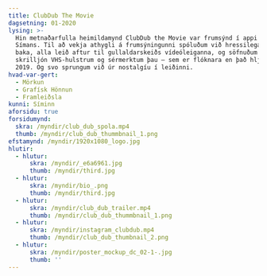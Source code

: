 ```yaml
---
title: ClubDub The Movie
dagsetning: 01-2020
lysing: >-
  Hin metnaðarfulla heimildamynd ClubDub the Movie var frumsýnd í appi Sjónvarps
  Símans. Til að vekja athygli á frumsýningunni spóluðum við hressilega til
  baka, alla leið aftur til gullaldarskeiðs vídeóleiganna, og söfnuðum saman
  skrilljón VHS-hulstrum og sérmerktum þau — sem er flóknara en það hljómar árið
  2019. Og svo sprungum við úr nostalgíu í leiðinni.
hvad-var-gert:
  - Mörkun
  - Grafísk Hönnun
  - Framleiðsla
kunni: Síminn
aforsidu: true
forsidumynd:
  skra: /myndir/club_dub_spola.mp4
  thumb: /myndir/club_dub_thummbnail_1.png
efstamynd: /myndir/1920x1080_logo.jpg
hlutir:
  - hlutur:
      skra: /myndir/_e6a6961.jpg
      thumb: /myndir/third.jpg
  - hlutur:
      skra: /myndir/bio_.png
      thumb: /myndir/third.jpg
  - hlutur:
      skra: /myndir/club_dub_trailer.mp4
      thumb: /myndir/club_dub_thummbnail_1.png
  - hlutur:
      skra: /myndir/instagram_clubdub.mp4
      thumb: /myndir/club_dub_thumbnail_2.png
  - hlutur:
      skra: /myndir/poster_mockup_dc_02-1-.jpg
      thumb: ''
---
```


